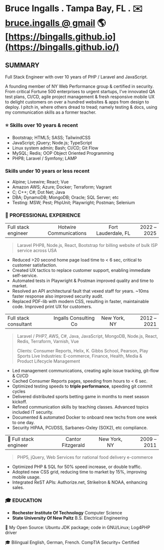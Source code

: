 # Bruce Ingalls . Tampa Bay, FL . ✉️ [bruce.ingalls @ gmail](mailto:bruce.ingalls@gmail.com) 🌎 [https://bingalls.github.io](https://bingalls.github.io/)

## SUMMARY

Full Stack Engineer with over 10 years of PHP / Laravel and JavaScript.

A founding member of NY Web Performance group & certified in security.
From critical Fortune 500 enterprises to urgent startups, I've innovated
QA test plans, CI/CD, agile project management & fresh responsive mobile
UX to delight customers on over a hundred websites & apps from design to
deploy. I pitch in, where others dread to tread; namely testing & docs,
using my communication skills as a former teacher.

### ⭐️ Skills over 10 years & recent

* Bootstrap; HTML5; SASS; TailwindCSS
* JavaScript; jQuery; Node.js; TypeScript
* Linux system admin; Bash; CI/CD; Git Flow
* MySQL; Redis; OOP Object Oriented Programming
* PHP8; Laravel / Symfony; LAMP

### Skills under 10 years or less recent

* Alpine; Livewire; React; Vue
* Amazon AWS; Azure; Docker; Terraform; Vagrant
* C; C++; C#; Dot Net; Java
* DBA; DynamoDB; MongoDB; Oracle; SQL Server; etc
* Testing: MSW; Pest; PhpUnit; Playwright; Postman; Selenium

### 👔 PROFESSIONAL EXPERIENCE

| | | | |
| :- | :-: | :-: | -: |
|Full stack engineer|Hotwire Communications|Fort Lauderdale, FL|2022 – 2025|

> Laravel PHP8, Node.js, React, Bootstrap for billing website of bulk ISP
> service across USA

* Reduced \>20 second home page load time to \< 6 sec, critical to customer
    satisfaction.
* Created UX tactics to replace customer support, enabling immediate
    self-service.
* Automated tests in Playwright & Postman improved quality and time to market.
* Resolved an API architectural fault that vexed staff for years. ~10ms faster
    response also improved security audit.
* Replaced PDF-lib with modern CSS, resulting in faster, maintainable code.
    Improved print UX for customers.

| | | | |
| :- | :-: | :-: | -: |
| Full stack consultant | Ingalls Consulting Co | New York, NY | 2012 – 2021 |

> Laravel / PHP7, AWS, C#, Java, JavaScript, MongoDB, Node.js, React, Redis,
    Terraform, Varnish, Vue
>
> Clients: Consumer Reports, Helix, K. Gibbs School, Pearson, Play Sports Live
> Industries: E-commerce, Finance, Health, Media & Product Lifecycle Management

* Led management communications, creating agile issue tracking, git-flow & CI/CD
* Cached Consumer Reports pages, speeding from hours to \< 6 sec.
* Optimized testing speeds to **triple performance**, speeding git commit cycles
* Delivered distributed sports betting game in months to meet season kickoff.
* Refined communication skills by teaching classes.
    Advanced topics included IT security.
* Documented & automated Docker to onboard new techs from one week to one day.
* Security HIPAA, PCI/DSS, Sarbanes-Oxley (SOX2), etc compliance.

| | | | |
| :- | :-: | :-: | -: |
| 👔 Full stack engineer | Cantor Fitzgerald | New York, NY | 2009 – 2011 |

> PHP5, jQuery, Web Services for national food delivery e-commerce

* Optimized PHP & SQL for 50% speed increase, or double traffic.
* Adopted new CSS grid, reducing time to market by 15%, improving mobile usage.
* Integrated ReST APIs: Authorize.net, StrikeIron & NOAA, enhancing sales.

### 🎓 EDUCATION

* **Rochester Institute Of Technology** Computer Science
* **State University Of New Paltz** B.S. Electrical Engineering

🐧 My Open Source: Ubuntu JDK package; code in GNU/Linux; Log4PHP driver

🎓 Bilingual English, German, French. CompTIA Security+ Certified
